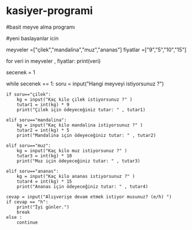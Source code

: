 # kasiyer-programi

#basit meyve alma programı

#yeni baslayanlar icin 





meyveler =["çilek","mandalina","muz","ananas"]
fiyatlar =["9","5","10","15"]

for veri in meyveler , fiyatlar:
    print(veri)

secenek = 1

while secenek == 1:
    soru = input("Hangi meyveyi istiyorsunuz ?")

    if soru=="çilek":
        kg = input("Kaç kilo çilek istiyorsunuz ?" )
        tutar1 = int(kg) * 9
        print("Çilek için ödeyeceğiniz tutar: " , tutar1)

    elif soru=="mandalina":
        kg = input("Kaç kilo mandalina istiyorsunuz ?" )
        tutar2 = int(kg) * 5
        print("Mandalina için ödeyeceğiniz tutar: " , tutar2)

    elif soru=="muz":
        kg = input("Kaç kilo muz istiyorsunuz ?" )
        tutar3 = int(kg) * 10
        print("Muz için ödeyeceğiniz tutar: " , tutar3)

    elif soru=="ananas":
        kg = input("Kaç kilo ananas istiyorsunuz ?" )
        tutar4 = int(kg) * 15
        print("Ananas için ödeyeceğiniz tutar: " , tutar4)

    cevap = input("Alışverişe devam etmek istiyor musunuz? (e/h) ")
    if cevap == "h":
        print("İyi günler.")
        break
    else :
        continue
